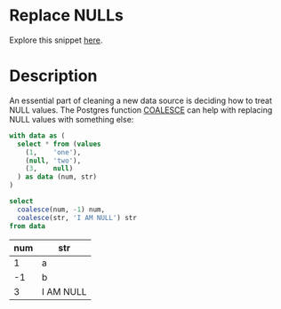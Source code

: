 # Replace NULLs

Explore this snippet [here](https://count.co/n/hpKKsv0U2Rv?vm=e).

# Description

An essential part of cleaning a new data source is deciding how to treat NULL values. The Postgres function [COALESCE](https://www.postgresql.org/docs/current/functions-conditional.html) can help with replacing NULL values with something else:

```sql
with data as (
  select * from (values
    (1,    'one'),
    (null, 'two'),
    (3,    null)
  ) as data (num, str)
)

select
  coalesce(num, -1) num,
  coalesce(str, 'I AM NULL') str
from data
```

| num | str       |
| --- | --------- |
| 1   | a         |
| -1  | b         |
| 3   | I AM NULL |